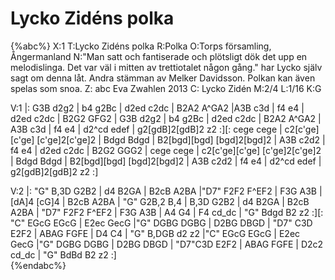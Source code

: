 # Lycko Zidéns polka

{%abc%}
X:1
T:Lycko Zidéns polka
R:Polka
O:Torps församling, Ångermanland
N:"Man satt och fantiserade och plötsligt dök det upp en melodislinga. Det var väl i mitten av trettiotalet någon gång." har Lycko själv sagt om denna låt. Andra stämman av Melker Davidsson. Polkan kan även spelas som snoa.
Z: abc Eva Zwahlen 2013
C: Lycko Zidén
M:2/4
L:1/16
K:G

V:1
|: G3B d2g2 | b4 g2Bc | d2ed c2dc | B2A2 A^GA2 |A3B c3d | f4 e4 | d2ed c2dc | B2G2 GFG2 | G3B d2g2 | b4 g2Bc | d2ed c2dc | B2A2 A^GA2 | A3B c3d | f4 e4 | d2^cd edef | g2[gdB]2[gdB]2 z2 :][: cege cege | c2[c'ge][c'ge] [c'ge]2[c'ge]2 | Bdgd Bdgd | B2[bgd][bgd] [bgd]2[bgd]2 | A3B c2d2 | f4 e4 | d2ed c2dc | B2G2 GGG2 | cege cege | c2[c'ge][c'ge] [c'ge]2[c'ge]2 | Bdgd Bdgd | B2[bgd][bgd] [bgd]2[bgd]2 | A3B c2d2 | f4 e4 | d2^cd edef | g2[gdB]2[gdB]2 z2 :]

V:2
|: "G" B,3D G2B2 | d4 B2GA | B2cB A2BA |"D7" F2F2 F^EF2 | F3G A3B | [dA]4 [cG]4 | B2cB A2BA | "G" G2B,2 B,4 | B,3D G2B2 | d4 B2GA | B2cB A2BA | "D7" F2F2 F^EF2 | F3G A3B | A4 G4 | F4 cd_dc | "G" Bdgd B2 z2 :][: "C" EGcG EGcG | E2ec GecG |"G" DGBG DGBG | D2BG DBGD | "D7" C3D E2F2 | ABAG FGFE | D4 C4 | "G" B,DGB d2 z2 |"C" EGcG EGcG | E2ec GecG |"G" DGBG DGBG | D2BG DBGD |  "D7"C3D E2F2 | ABAG FGFE | D2c2 cd_dc | "G" BdBd B2 z2 :]  
   {%endabc%}
